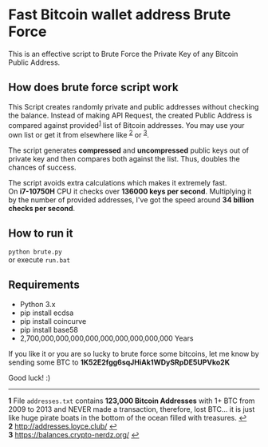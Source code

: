 # Fast Bitcoin wallet address Brute Force

This is an effective script to Brute Force the Private Key of any Bitcoin Public Address.

## How does brute force script work

This Script creates randomly private and public addresses without checking the balance. Instead of making API Request, the created Public Address is compared against provided<sup id="a1">[1](#f1)</sup> list of Bitcoin addresses. You may use your own list or get it from elsewhere like <sup id="a2">[2](#f2)</sup> or <sup id="a3">[3](#f3)</sup>.

The script generates **compressed** and **uncompressed** public keys out of private key and then compares both against the list. Thus, doubles the chances of success.

The script avoids extra calculations which makes it extremely fast.  
On **i7-10750H** CPU it checks over **136000 keys per second**. Multiplying it by the number of provided addresses, I've got the speed around **34 billion checks per second**.

## How to run it

`python brute.py`  
or
execute `run.bat`

## Requirements

- Python 3.x
- pip install ecdsa
- pip install coincurve
- pip install base58
- 2,700,000,000,000,000,000,000,000,000,000 Years

If you like it or you are so lucky to brute force some bitcoins, let me know by sending some BTC to **1K52E2fgg6sqJHiAk1WDySRpDE5UPVko2K**

Good luck! :)
___

<b id="f1">1</b> File `addresses.txt` contains **123,000 Bitcoin Addresses** with 1+ BTC from 2009 to 2013 and NEVER made a transaction, therefore, lost BTC... it is just like huge pirate boats in the bottom of the ocean filled with treasures. [↩](#a1)  
<b id="f2">2</b> http://addresses.loyce.club/ [↩](#a2)  
<b id="f3">3</b> https://balances.crypto-nerdz.org/ [↩](#a3)